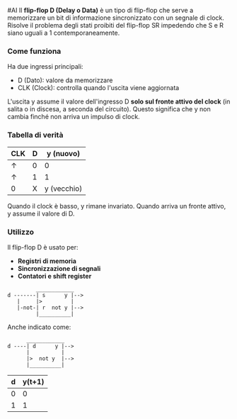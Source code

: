 #AI
Il **flip-flop D (Delay o Data)** è un tipo di flip-flop che serve a memorizzare un bit di informazione sincronizzato con un segnale di clock. Risolve il problema degli stati proibiti del flip-flop SR impedendo che S e R siano uguali a 1 contemporaneamente.

### **Come funziona**

Ha due ingressi principali:

- D (Dato): valore da memorizzare
- CLK (Clock): controlla quando l'uscita viene aggiornata

L'uscita y assume il valore dell'ingresso D **solo sul fronte attivo del clock** (in salita o in discesa, a seconda del circuito). Questo significa che y non cambia finché non arriva un impulso di clock.

### **Tabella di verità**

| CLK | D   | y (nuovo)   |
| --- | --- | ----------- |
| ↑   | 0   | 0           |
| ↑   | 1   | 1           |
| 0   | X   | y (vecchio) |

Quando il clock è basso, y rimane invariato. Quando arriva un fronte attivo, y assume il valore di D.

### **Utilizzo**

Il flip-flop D è usato per:

- **Registri di memoria**
- **Sincronizzazione di segnali**
- **Contatori e shift register**


```
         ____________
d -------| s      y |-->
   |     |>         |
   |-not-| r  not y |-->
         |__________|
```

Anche indicato come:

```
      ____________
d ----| d      y |-->
      |          |
      |>  not y  |-->
      |__________|
```

| d   | y(t+1) |
| --- | ------ |
| 0   | 0      |
| 1   | 1      |
